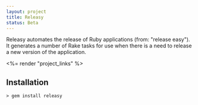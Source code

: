 ```yaml
---
layout: project
title: Releasy
status: Beta
---
```


Releasy automates the release of Ruby applications (from: "release easy").
It generates a number of Rake tasks for use when there is a need to release a new version of the application.

<%= render "project_links" %>

Installation
------------

    > gem install releasy